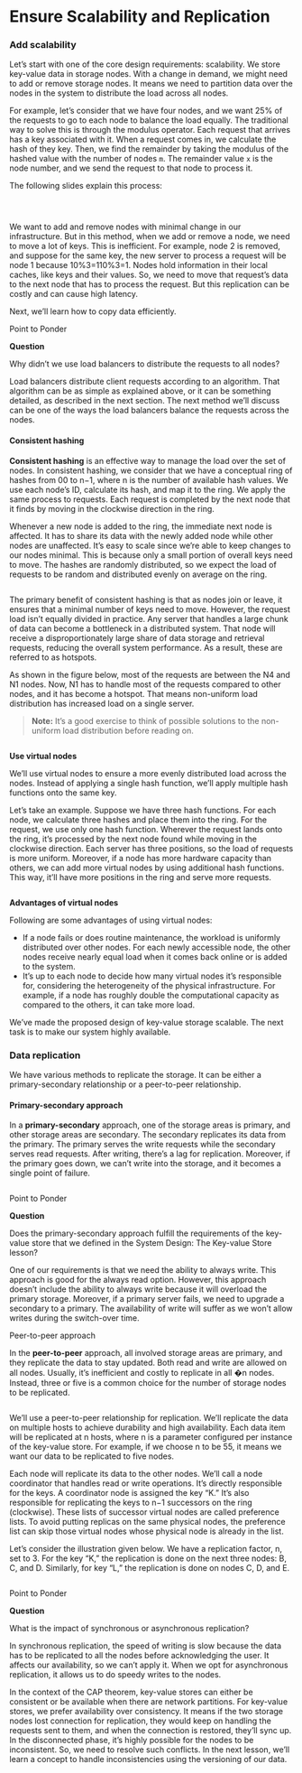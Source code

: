 # Ensure Scalability and Replication

### Add scalability <a href="#add-scalability" id="add-scalability"></a>

Let’s start with one of the core design requirements: scalability. We store key-value data in storage nodes. With a change in demand, we might need to add or remove storage nodes. It means we need to partition data over the nodes in the system to distribute the load across all nodes.

For example, let’s consider that we have four nodes, and we want 25% of the requests to go to each node to balance the load equally. The traditional way to solve this is through the modulus operator. Each request that arrives has a key associated with it. When a request comes in, we calculate the hash of they key. Then, we find the remainder by taking the modulus of the hashed value with the number of nodes `m`. The remainder value `x` is the node number, and we send the request to that node to process it.

The following slides explain this process:

<figure><img src="../.gitbook/assets/Screenshot 2023-08-21 at 5.00.18 AM.png" alt=""><figcaption></figcaption></figure>

<figure><img src="../.gitbook/assets/Screenshot 2023-08-21 at 8.34.58 PM.png" alt=""><figcaption></figcaption></figure>

<figure><img src="../.gitbook/assets/Screenshot 2023-08-21 at 8.35.21 PM.png" alt=""><figcaption></figcaption></figure>

We want to add and remove nodes with minimal change in our infrastructure. But in this method, when we add or remove a node, we need to move a lot of keys. This is inefficient. For example, node 2 is removed, and suppose for the same key, the new server to process a request will be node 1 because 10%3=110%3=1. Nodes hold information in their local caches, like keys and their values. So, we need to move that request’s data to the next node that has to process the request. But this replication can be costly and can cause high latency.

Next, we’ll learn how to copy data efficiently.

Point to Ponder

**Question**

Why didn’t we use load balancers to distribute the requests to all nodes?

Load balancers distribute client requests according to an algorithm. That algorithm can be as simple as explained above, or it can be something detailed, as described in the next section. The next method we’ll discuss can be one of the ways the load balancers balance the requests across the nodes.

#### Consistent hashing <a href="#consistent-hashing" id="consistent-hashing"></a>

**Consistent hashing** is an effective way to manage the load over the set of nodes. In consistent hashing, we consider that we have a conceptual ring of hashes from 00 to n−1, where n is the number of available hash values. We use each node’s ID, calculate its hash, and map it to the ring. We apply the same process to requests. Each request is completed by the next node that it finds by moving in the clockwise direction in the ring.

Whenever a new node is added to the ring, the immediate next node is affected. It has to share its data with the newly added node while other nodes are unaffected. It’s easy to scale since we’re able to keep changes to our nodes minimal. This is because only a small portion of overall keys need to move. The hashes are randomly distributed, so we expect the load of requests to be random and distributed evenly on average on the ring.

<figure><img src="../.gitbook/assets/Screenshot 2023-08-21 at 8.37.21 PM.png" alt=""><figcaption></figcaption></figure>

The primary benefit of consistent hashing is that as nodes join or leave, it ensures that a minimal number of keys need to move. However, the request load isn’t equally divided in practice. Any server that handles a large chunk of data can become a bottleneck in a distributed system. That node will receive a disproportionately large share of data storage and retrieval requests, reducing the overall system performance. As a result, these are referred to as hotspots.

As shown in the figure below, most of the requests are between the N4 and N1 nodes. Now, N1 has to handle most of the requests compared to other nodes, and it has become a hotspot. That means non-uniform load distribution has increased load on a single server.

> **Note:** It’s a good exercise to think of possible solutions to the non-uniform load distribution before reading on.

<figure><img src="../.gitbook/assets/Screenshot 2023-08-21 at 8.37.56 PM.png" alt=""><figcaption></figcaption></figure>

**Use virtual nodes**

We’ll use virtual nodes to ensure a more evenly distributed load across the nodes. Instead of applying a single hash function, we’ll apply multiple hash functions onto the same key.

Let’s take an example. Suppose we have three hash functions. For each node, we calculate three hashes and place them into the ring. For the request, we use only one hash function. Wherever the request lands onto the ring, it’s processed by the next node found while moving in the clockwise direction. Each server has three positions, so the load of requests is more uniform. Moreover, if a node has more hardware capacity than others, we can add more virtual nodes by using additional hash functions. This way, it’ll have more positions in the ring and serve more requests.

<figure><img src="../.gitbook/assets/Screenshot 2023-08-21 at 8.39.20 PM.png" alt=""><figcaption></figcaption></figure>

**Advantages of virtual nodes**

Following are some advantages of using virtual nodes:

* If a node fails or does routine maintenance, the workload is uniformly distributed over other nodes. For each newly accessible node, the other nodes receive nearly equal load when it comes back online or is added to the system.
* It’s up to each node to decide how many virtual nodes it’s responsible for, considering the heterogeneity of the physical infrastructure. For example, if a node has roughly double the computational capacity as compared to the others, it can take more load.

We’ve made the proposed design of key-value storage scalable. The next task is to make our system highly available.

### Data replication <a href="#data-replication" id="data-replication"></a>

We have various methods to replicate the storage. It can be either a primary-secondary relationship or a peer-to-peer relationship.

#### Primary-secondary approach <a href="#primary-secondary-approach" id="primary-secondary-approach"></a>

In a **primary-secondary** approach, one of the storage areas is primary, and other storage areas are secondary. The secondary replicates its data from the primary. The primary serves the write requests while the secondary serves read requests. After writing, there’s a lag for replication. Moreover, if the primary goes down, we can’t write into the storage, and it becomes a single point of failure.

<figure><img src="../.gitbook/assets/Screenshot 2023-08-21 at 8.40.07 PM (1).png" alt=""><figcaption></figcaption></figure>

Point to Ponder

**Question**

Does the primary-secondary approach fulfill the requirements of the key-value store that we defined in the System Design: The Key-value Store lesson?

One of our requirements is that we need the ability to always write. This approach is good for the always read option. However, this approach doesn’t include the ability to always write because it will overload the primary storage. Moreover, if a primary server fails, we need to upgrade a secondary to a primary. The availability of write will suffer as we won’t allow writes during the switch-over time.

Peer-to-peer approach

In the **peer-to-peer** approach, all involved storage areas are primary, and they replicate the data to stay updated. Both read and write are allowed on all nodes. Usually, it’s inefficient and costly to replicate in all �n nodes. Instead, three or five is a common choice for the number of storage nodes to be replicated.

<figure><img src="../.gitbook/assets/Screenshot 2023-08-21 at 8.40.42 PM (1).png" alt=""><figcaption></figcaption></figure>

We’ll use a peer-to-peer relationship for replication. We’ll replicate the data on multiple hosts to achieve durability and high availability. Each data item will be replicated at n hosts, where n is a parameter configured per instance of the key-value store. For example, if we choose n to be 55, it means we want our data to be replicated to five nodes.

Each node will replicate its data to the other nodes. We’ll call a node coordinator that handles read or write operations. It’s directly responsible for the keys. A coordinator node is assigned the key “K.” It’s also responsible for replicating the keys to n−1 successors on the ring (clockwise). These lists of successor virtual nodes are called preference lists. To avoid putting replicas on the same physical nodes, the preference list can skip those virtual nodes whose physical node is already in the list.

Let’s consider the illustration given below. We have a replication factor, n, set to 3. For the key “K,” the replication is done on the next three nodes: B, C, and D. Similarly, for key “L,” the replication is done on nodes C, D, and E.

<figure><img src="../.gitbook/assets/Screenshot 2023-08-21 at 8.41.04 PM.png" alt=""><figcaption></figcaption></figure>

Point to Ponder

**Question**

What is the impact of synchronous or asynchronous replication?

In synchronous replication, the speed of writing is slow because the data has to be replicated to all the nodes before acknowledging the user. It affects our availability, so we can’t apply it. When we opt for asynchronous replication, it allows us to do speedy writes to the nodes.

In the context of the CAP theorem, key-value stores can either be consistent or be available when there are network partitions. For key-value stores, we prefer availability over consistency. It means if the two storage nodes lost connection for replication, they would keep on handling the requests sent to them, and when the connection is restored, they’ll sync up. In the disconnected phase, it’s highly possible for the nodes to be inconsistent. So, we need to resolve such conflicts. In the next lesson, we’ll learn a concept to handle inconsistencies using the versioning of our data.
